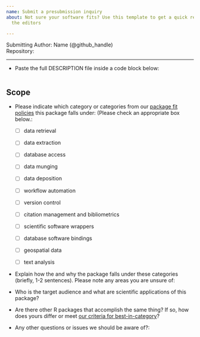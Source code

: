 ```yaml
---
name: Submit a presubmission inquiry
about: Not sure your software fits? Use this template to get a quick response from
  the editors

---
```


Submitting Author: Name (@github_handle)  
Repository:   

---

-   Paste the full DESCRIPTION file inside a code block below:

```

```


## Scope 

- Please indicate which category or categories from our [package fit policies](https://ropensci.github.io/dev_guide/policies.html#package-categories) this package falls under: (Please check an appropriate box below.:

	- [ ] data retrieval
	- [ ] data extraction
	- [ ] database access
	- [ ] data munging
	- [ ] data deposition
	- [ ] workflow automation
	- [ ] version control
	- [ ] citation management and bibliometrics
	- [ ] scientific software wrappers
	- [ ] database software bindings
	- [ ] geospatial data
	- [ ] text analysis
	

- Explain how the and why the package falls under these categories (briefly, 1-2 sentences).  Please note any areas you are unsure of:


-   Who is the target audience and what are scientific applications of this package?  

-   Are there other R packages that accomplish the same thing? If so, how does yours differ or meet [our criteria for best-in-category](https://ropensci.github.io/dev_guide/policies.html#overlap)?

-  Any other questions or issues we should be aware of?:
